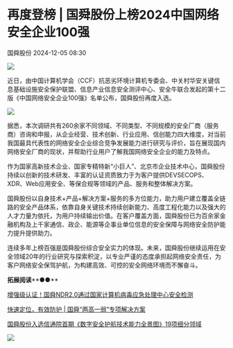 #  再度登榜 | 国舜股份上榜2024中国网络安全企业100强   
 国舜股份   2024-12-05 08:30  
  
![](https://mmbiz.qpic.cn/mmbiz_gif/1uORKtSvbYntUeEyLVmXPUBQUcfbeAsyULWeFWO8Y0Gib21xxnHTm61MQHgibCia6Yhkmnm0AmJ0SDZgX7mIpT5Hg/640?wx_fmt=gif "")  
  
近日，由中国计算机学会（CCF）抗恶劣环境计算机专委会、中关村华安关键信息基础设施安全保护联盟、信息产业信息安全测评中心、安全牛联合发起的第十二版《中国网络安全企业100强》名单公布，国舜股份再度入选。  
  
![](https://mmbiz.qpic.cn/sz_mmbiz_png/1uORKtSvbYlyfXWxDLYeQibzeoiaFwibs2leKUdpB17fUkZ35MlWyrX83VUTUwaGqwiabjylrbiaIic6icksPOfvYfw1g/640?wx_fmt=png&from=appmsg "")  
  
据悉，本次调研共有260余家不同领域、不同类型、不同规模的安全厂商（服务商）咨询和申报，从企业经营、技术创新、行业应用、信创能力四大维度，对当前我国最具代表性的网络安全企业综合竞争发展能力进行研究与评价，旨在展现国内网络安全厂商的现状，并帮助行业用户了解我国网络安全企业的能力及特点。  
  
  
作为国家高新技术企业、国家专精特新“小巨人”、北京市企业技术中心，国舜股份持续以创新的技术研发、丰富的认证资质致力于为客户提供DEVSECOPS、XDR、Web应用安全、等保合规等领域的产品、服务和整体解决方案。  
  
国舜股份以自身技术+产品+解决方案+服务的多方位能力，助力用户建立覆盖全链路的安全产品体系，依靠自身关键技术持续创新能力、高度工程化能力以及强大的人才力量为依托，为用户持续输出价值。在客户覆盖方面，国舜股份已为百余家金融机构及上千家通信、政企、能源等企事业单位信息的安全保障与网络安全防护能力提升提供助力。  
  
连续多年上榜百强是国舜股份综合安全实力的体现。未来，国舜股份继续运用在安全领域20年的行业研究与探索积淀，以专业严谨的态度承担起网络安全责任，为客户网络安全保驾护航，为构建高效、可控的安全网络环境而不懈奋斗。  
  
**拓展阅读****●●**  
  
[增强级认证！国舜NDR2.0通过国家计算机病毒应急处理中心安全检测](https://mp.weixin.qq.com/s?__biz=MzA3NjU5MTIxMg==&mid=2650574868&idx=1&sn=b55c09b1ae7e31743836e028bb43258c&scene=21#wechat_redirect)  
  
  
[快速定位，有效防护 | 国舜“两高一弱”专项解决方案](https://mp.weixin.qq.com/s?__biz=MzA3NjU5MTIxMg==&mid=2650574664&idx=1&sn=b28901d8b08ef4293c46eebb261487e9&scene=21#wechat_redirect)  
  
  
[国舜股份入选信通院首期《数字安全护航技术能力全景图》19项细分领域](https://mp.weixin.qq.com/s?__biz=MzA3NjU5MTIxMg==&mid=2650574538&idx=1&sn=bf4513b2b457b107f855c7ecf90c213c&scene=21#wechat_redirect)  
  
  
![](https://mmbiz.qpic.cn/mmbiz_jpg/1uORKtSvbYntUeEyLVmXPUBQUcfbeAsyjApbPA9lk6pPmW0xhro2Q9QF5HdqUScTCjdkb3pJ6VRibUWh0xpA6icw/640?wx_fmt=jpeg&wxfrom=5&wx_lazy=1&wx_co=1&tp=wxpic "")  
  
